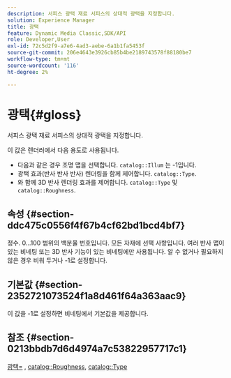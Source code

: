 ```yaml
---
description: 서피스 광택 재료 서피스의 상대적 광택을 지정합니다.
solution: Experience Manager
title: 광택
feature: Dynamic Media Classic,SDK/API
role: Developer,User
exl-id: 72c5d2f9-a7e6-4ad3-aebe-6a1b1fa5453f
source-git-commit: 206e4643e3926cb85b4be2189743578f88180be7
workflow-type: tm+mt
source-wordcount: '116'
ht-degree: 2%

---
```


# 광택{#gloss}

서피스 광택 재료 서피스의 상대적 광택을 지정합니다.

이 값은 렌더러에서 다음 용도로 사용됩니다.

* 다음과 같은 경우 조명 맵을 선택합니다. `catalog::Illum` 는 -1입니다.
* 광택 효과(반사 반사 반사) 렌더링을 함께 제어합니다. `catalog::Type`.
* 와 함께 3D 반사 렌더링 효과를 제어합니다. `catalog::Type` 및 `catalog::Roughness`.

## 속성 {#section-ddc475c0556f4f67b4cf62bd1bcd4bf7}

정수. 0...100 범위의 백분율 번호입니다. 모든 자재에 선택 사항입니다. 여러 반사 맵이 있는 비네팅 또는 3D 반사 기능이 있는 비네팅에만 사용됩니다. 알 수 없거나 필요하지 않은 경우 비워 두거나 -1로 설정합니다.

## 기본값 {#section-2352721073524f1a8d461f64a363aac9}

이 값을 -1로 설정하면 비네팅에서 기본값을 제공합니다.

## 참조 {#section-0213bbdb7d6d4974a7c53822957717c1}

[광택=](../../../../../ir-api/http-protocol/image-rendering-api-ref/c-ir-http-protocol-ref/c-ir-http-protocol-command-reference/r-ir-http-gloss.md#reference-325aef2ee51e4e1584a06047427340ca) , [catalog::Roughness](../../../../../ir-api/material-cat/image-rendering-api-ref/c-ir-material-catalog/c-ir-material-data-reference/r-ir-roughness.md#reference-79f748ac642745e3b81795a99f61fa99), [catalog::Type](../../../../../ir-api/material-cat/image-rendering-api-ref/c-ir-material-catalog/c-ir-material-data-reference/r-ir-cat-type.md#reference-9bea147dda9f4e74bc0ec79dcc0d9161)
